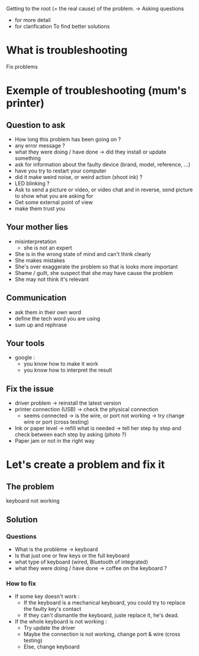 Getting to the root (= the real cause) of the problem.
-> Asking questions
- for more detail
- for clarification
To find better solutions

# What is troubleshooting
Fix problems
# Exemple of troubleshooting (mum's printer)
## Question to ask
- How long this problem has been going on ?
- any error message ?
- what they were doing / have done -> did they install or update something
- ask for information about the faulty device (brand, model, reference, ...)
- have you try to restart your computer
- did it make weird noise, or weird action (shoot ink) ?
- LED blinking ?
- Ask to send a picture or video, or video chat and in reverse, send picture to show what you are asking for
- Get some external point of view
- make them trust you
## Your mother lies
- misinterpretation
	- she is not an expert
- She is in the wrong state of mind and can't think clearly
- She makes mistakes
- She's over exaggerate the problem so that is looks more important
- Shame / guilt, she suspect that she may have cause the problem
- She may not think it's relevant
## Communication
- ask them in their own word
- define the tech word you are using
- sum up and rephrase
## Your tools
- google : 
	- you know how to make it work
	- you know how to interpret the result
## Fix the issue
- driver problem -> reinstall the latest version
- printer connection (USB) -> check the physical connection
	- seems connected -> is the wire, or port not working -> try change wire or port (cross testing)
- Ink or paper level -> refill what is needed -> tell her step by step and check between each step by asking (photo ?)
- Paper jam or not in the right way
# Let's create a problem and fix it
## The problem
keyboard not working
## Solution
### Questions
- What is the problème -> keyboard
- Is that just one or few keys or the full keyboard
- what type of keyboard (wired, Bluetooth of integrated)
- what they were doing / have done -> coffee on the keyboard ?
### How to fix
- If some key doesn't work :
	- If the keyboard is a mechanical keyboard, you could try to replace the faulty key's contact
	- If they can't dismantle the keyboard, juste replace it, he's dead.
- If the whole keyboard is not working :
	- Try update the driver
	- Maybe the connection is not working, change port & wire (cross testing)
	- Else, change keyboard
